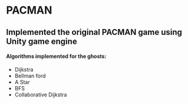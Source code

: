 # PACMAN
## Implemented the original PACMAN game using Unity game engine
#### **Algorithms implemented for the ghosts:**
- Dijkstra
- Bellman ford
- A Star
- BFS
- Collaborative Dijkstra
